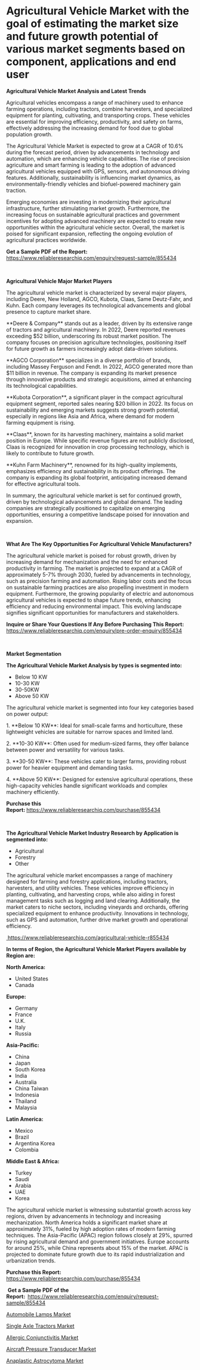 <p><h1>Agricultural Vehicle Market with the goal of estimating the market size and future growth potential of various market segments based on component, applications and end user</h1></p><p><strong>Agricultural Vehicle Market Analysis and Latest Trends</strong></p>
<p><p>Agricultural vehicles encompass a range of machinery used to enhance farming operations, including tractors, combine harvesters, and specialized equipment for planting, cultivating, and transporting crops. These vehicles are essential for improving efficiency, productivity, and safety on farms, effectively addressing the increasing demand for food due to global population growth.</p><p>The Agricultural Vehicle Market is expected to grow at a CAGR of 10.6% during the forecast period, driven by advancements in technology and automation, which are enhancing vehicle capabilities. The rise of precision agriculture and smart farming is leading to the adoption of advanced agricultural vehicles equipped with GPS, sensors, and autonomous driving features. Additionally, sustainability is influencing market dynamics, as environmentally-friendly vehicles and biofuel-powered machinery gain traction. </p><p>Emerging economies are investing in modernizing their agricultural infrastructure, further stimulating market growth. Furthermore, the increasing focus on sustainable agricultural practices and government incentives for adopting advanced machinery are expected to create new opportunities within the agricultural vehicle sector. Overall, the market is poised for significant expansion, reflecting the ongoing evolution of agricultural practices worldwide.</p></p>
<p><strong>Get a Sample PDF of the Report:&nbsp;</strong> <a href="https://www.reliableresearchiq.com/enquiry/request-sample/855434?utm_campaign=1117&utm_medium=2&utm_source=Github&utm_content=ia&utm_term=02112024&utm_id=agricultural-vehicle">https://www.reliableresearchiq.com/enquiry/request-sample/855434</a></p>
<p>&nbsp;</p>
<p><strong>Agricultural Vehicle Major Market Players</strong></p>
<p><p>The agricultural vehicle market is characterized by several major players, including Deere, New Holland, AGCO, Kubota, Claas, Same Deutz-Fahr, and Kuhn. Each company leverages its technological advancements and global presence to capture market share.</p><p>**Deere & Company** stands out as a leader, driven by its extensive range of tractors and agricultural machinery. In 2022, Deere reported revenues exceeding $52 billion, underscoring its robust market position. The company focuses on precision agriculture technologies, positioning itself for future growth as farmers increasingly adopt data-driven solutions.</p><p>**AGCO Corporation** specializes in a diverse portfolio of brands, including Massey Ferguson and Fendt. In 2022, AGCO generated more than $11 billion in revenue. The company is expanding its market presence through innovative products and strategic acquisitions, aimed at enhancing its technological capabilities.</p><p>**Kubota Corporation**, a significant player in the compact agricultural equipment segment, reported sales nearing $20 billion in 2022. Its focus on sustainability and emerging markets suggests strong growth potential, especially in regions like Asia and Africa, where demand for modern farming equipment is rising.</p><p>**Claas**, known for its harvesting machinery, maintains a solid market position in Europe. While specific revenue figures are not publicly disclosed, Claas is recognized for innovation in crop processing technology, which is likely to contribute to future growth.</p><p>**Kuhn Farm Machinery**, renowned for its high-quality implements, emphasizes efficiency and sustainability in its product offerings. The company is expanding its global footprint, anticipating increased demand for effective agricultural tools.</p><p>In summary, the agricultural vehicle market is set for continued growth, driven by technological advancements and global demand. The leading companies are strategically positioned to capitalize on emerging opportunities, ensuring a competitive landscape poised for innovation and expansion.</p></p>
<p>&nbsp;</p>
<p><strong>What Are The Key Opportunities For Agricultural Vehicle Manufacturers?</strong></p>
<p><p>The agricultural vehicle market is poised for robust growth, driven by increasing demand for mechanization and the need for enhanced productivity in farming. The market is projected to expand at a CAGR of approximately 5-7% through 2030, fueled by advancements in technology, such as precision farming and automation. Rising labor costs and the focus on sustainable farming practices are also propelling investment in modern equipment. Furthermore, the growing popularity of electric and autonomous agricultural vehicles is expected to shape future trends, enhancing efficiency and reducing environmental impact. This evolving landscape signifies significant opportunities for manufacturers and stakeholders.</p></p>
<p><strong>Inquire or Share Your Questions If Any Before Purchasing This Report:</strong> <a href="https://www.reliableresearchiq.com/enquiry/pre-order-enquiry/855434?utm_campaign=1117&utm_medium=2&utm_source=Github&utm_content=ia&utm_term=02112024&utm_id=agricultural-vehicle">https://www.reliableresearchiq.com/enquiry/pre-order-enquiry/855434</a></p>
<p>&nbsp;</p>
<p><strong>Market Segmentation</strong></p>
<p><strong>The Agricultural Vehicle Market Analysis by types is segmented into:</strong></p>
<p><ul><li>Below 10 KW</li><li>10-30 KW</li><li>30-50KW</li><li>Above 50 KW</li></ul></p>
<p><p>The agricultural vehicle market is segmented into four key categories based on power output: </p><p>1. **Below 10 KW**: Ideal for small-scale farms and horticulture, these lightweight vehicles are suitable for narrow spaces and limited land.</p><p>  </p><p>2. **10-30 KW**: Often used for medium-sized farms, they offer balance between power and versatility for various tasks.</p><p>3. **30-50 KW**: These vehicles cater to larger farms, providing robust power for heavier equipment and demanding tasks.</p><p>4. **Above 50 KW**: Designed for extensive agricultural operations, these high-capacity vehicles handle significant workloads and complex machinery efficiently.</p></p>
<p><strong>Purchase this Report:&nbsp;</strong><a href="https://www.reliableresearchiq.com/purchase/855434?utm_campaign=1117&utm_medium=2&utm_source=Github&utm_content=ia&utm_term=02112024&utm_id=agricultural-vehicle">https://www.reliableresearchiq.com/purchase/855434</a></p>
<p>&nbsp;</p>
<p><strong>The Agricultural Vehicle Market Industry Research by Application is segmented into:</strong></p>
<p><ul><li>Agricultural</li><li>Forestry</li><li>Other</li></ul></p>
<p><p>The agricultural vehicle market encompasses a range of machinery designed for farming and forestry applications, including tractors, harvesters, and utility vehicles. These vehicles improve efficiency in planting, cultivating, and harvesting crops, while also aiding in forest management tasks such as logging and land clearing. Additionally, the market caters to niche sectors, including vineyards and orchards, offering specialized equipment to enhance productivity. Innovations in technology, such as GPS and automation, further drive market growth and operational efficiency.</p></p>
<p><a href="https://www.reliableresearchiq.com/agricultural-vehicle-r855434?utm_campaign=1117&utm_medium=2&utm_source=Github&utm_content=ia&utm_term=02112024&utm_id=agricultural-vehicle">&nbsp;https://www.reliableresearchiq.com/agricultural-vehicle-r855434</a></p>
<p><strong>In terms of Region, the Agricultural Vehicle Market Players available by Region are:</strong></p>
<p>
    <p> <strong> North America: </strong>
        <ul>
            <li>United States</li>
            <li>Canada</li>
        </ul>
        </p> 
    <p> <strong> Europe: </strong>
        <ul>
            <li>Germany</li>
            <li>France</li>
            <li>U.K.</li>
            <li>Italy</li>
            <li>Russia</li>
        </ul>
        </p> 
    <p> <strong> Asia-Pacific: </strong>
        <ul>
            <li>China</li>
            <li>Japan</li>
            <li>South Korea</li>
            <li>India</li>
            <li>Australia</li>
            <li>China Taiwan</li>
            <li>Indonesia</li>
            <li>Thailand</li>
            <li>Malaysia</li>
        </ul>
        </p> 
    <p> <strong> Latin America: </strong>
        <ul>
            <li>Mexico</li>
            <li>Brazil</li>
            <li>Argentina Korea</li>
            <li>Colombia</li>
        </ul>
        </p> 
    <p> <strong> Middle East & Africa: </strong>
        <ul>
            <li>Turkey</li>
            <li>Saudi</li>
            <li>Arabia</li>
            <li>UAE</li>
            <li>Korea</li>
        </ul>
    </p>
    </p>
<p><p>The agricultural vehicle market is witnessing substantial growth across key regions, driven by advancements in technology and increasing mechanization. North America holds a significant market share at approximately 31%, fueled by high adoption rates of modern farming techniques. The Asia-Pacific (APAC) region follows closely at 29%, spurred by rising agricultural demand and government initiatives. Europe accounts for around 25%, while China represents about 15% of the market. APAC is projected to dominate future growth due to its rapid industrialization and urbanization trends.</p></p>
<p><strong>Purchase this Report: </strong><a href="https://www.reliableresearchiq.com/purchase/855434?utm_campaign=1117&utm_medium=2&utm_source=Github&utm_content=ia&utm_term=02112024&utm_id=agricultural-vehicle">https://www.reliableresearchiq.com/purchase/855434</a></p>
<p>&nbsp;<strong>Get a Sample PDF of the Report:&nbsp;&nbsp;</strong><a href="https://www.reliableresearchiq.com/enquiry/request-sample/855434?utm_campaign=1117&utm_medium=2&utm_source=Github&utm_content=ia&utm_term=02112024&utm_id=agricultural-vehicle">https://www.reliableresearchiq.com/enquiry/request-sample/855434</a></p>
<p><strong></strong></p>
<p><p><a href="https://github.com/kiara3n0pau/Market-Research-Report-List-1/blob/main/automobile-lamps-market.md?utm_campaign=1117&utm_medium=2&utm_source=Github&utm_content=ia&utm_term=02112024&utm_id=agricultural-vehicle">Automobile Lamps Market</a></p><p><a href="https://github.com/rieuydbalon3b/Market-Research-Report-List-1/blob/main/single-axle-tractors-market.md?utm_campaign=1117&utm_medium=2&utm_source=Github&utm_content=ia&utm_term=02112024&utm_id=agricultural-vehicle">Single Axle Tractors Market</a></p><p><a href="https://issuu.com/reportprime-2/docs/allergic-conjunctivitis-market-size_8b8a9e2dd36c04?utm_campaign=1117&utm_medium=2&utm_source=Github&utm_content=ia&utm_term=02112024&utm_id=agricultural-vehicle">Allergic Conjunctivitis Market</a></p><p><a href="https://www.linkedin.com/pulse/top-trends-transforming-aircraft-pressure-transducer-market-bbdvf?utm_campaign=1117&utm_medium=2&utm_source=Github&utm_content=ia&utm_term=02112024&utm_id=agricultural-vehicle">Aircraft Pressure Transducer Market</a></p><p><a href="https://issuu.com/reportprime-2/docs/anaplastic-astrocytoma-market-size-_7e09a82f797f9e?utm_campaign=1117&utm_medium=2&utm_source=Github&utm_content=ia&utm_term=02112024&utm_id=agricultural-vehicle">Anaplastic Astrocytoma Market</a></p></p>